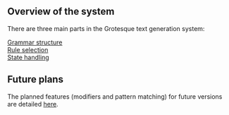 ## Overview of the system
There are three main parts in the Grotesque text generation system:

[Grammar structure](grammar.md)  
[Rule selection](selection.md)  
[State handling](model.md)

## Future plans
The planned features (modifiers and pattern matching) for future versions are detailed [here](future.md).
